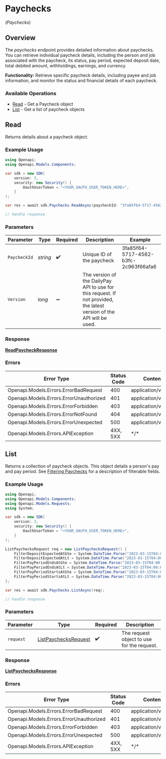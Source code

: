 # Paychecks
(*Paychecks*)

## Overview

The _paychecks_ endpoint provides detailed information about paychecks. 
You can retrieve individual paycheck details, including the
person and job associated with the paycheck, its status, pay period,
expected deposit date, total debited amount, withholdings, earnings, and
currency.

**Functionality:** Retrieve specific paycheck details, including payee and
job information, and monitor the status and financial details of each
paycheck.


### Available Operations

* [Read](#read) - Get a Paycheck object
* [List](#list) - Get a list of paycheck objects

## Read

Returns details about a paycheck object.

### Example Usage

```csharp
using Openapi;
using Openapi.Models.Components;

var sdk = new SDK(
    version: 3,
    security: new Security() {
        OauthUserToken = "<YOUR_OAUTH_USER_TOKEN_HERE>",
    }
);

var res = await sdk.Paychecks.ReadAsync(paycheckId: "3fa85f64-5717-4562-b3fc-2c963f66afa6");

// handle response
```

### Parameters

| Parameter                                                                                                              | Type                                                                                                                   | Required                                                                                                               | Description                                                                                                            | Example                                                                                                                |
| ---------------------------------------------------------------------------------------------------------------------- | ---------------------------------------------------------------------------------------------------------------------- | ---------------------------------------------------------------------------------------------------------------------- | ---------------------------------------------------------------------------------------------------------------------- | ---------------------------------------------------------------------------------------------------------------------- |
| `PaycheckId`                                                                                                           | *string*                                                                                                               | :heavy_check_mark:                                                                                                     | Unique ID of the paycheck                                                                                              | 3fa85f64-5717-4562-b3fc-2c963f66afa6                                                                                   |
| `Version`                                                                                                              | *long*                                                                                                                 | :heavy_minus_sign:                                                                                                     | The version of the DailyPay API to use for this request. If not provided, the latest version of the API will be used.<br/> |                                                                                                                        |

### Response

**[ReadPaycheckResponse](../../Models/Requests/ReadPaycheckResponse.md)**

### Errors

| Error Type                              | Status Code                             | Content Type                            |
| --------------------------------------- | --------------------------------------- | --------------------------------------- |
| Openapi.Models.Errors.ErrorBadRequest   | 400                                     | application/vnd.api+json                |
| Openapi.Models.Errors.ErrorUnauthorized | 401                                     | application/vnd.api+json                |
| Openapi.Models.Errors.ErrorForbidden    | 403                                     | application/vnd.api+json                |
| Openapi.Models.Errors.ErrorNotFound     | 404                                     | application/vnd.api+json                |
| Openapi.Models.Errors.ErrorUnexpected   | 500                                     | application/vnd.api+json                |
| Openapi.Models.Errors.APIException      | 4XX, 5XX                                | \*/\*                                   |

## List

Returns a collection of paycheck objects. This object details a person's pay and pay period.
See [Filtering Paychecks](https://developer.dailypay.com/tag/Filtering#section/Supported-Endpoint-Filters) for a description of filterable fields.


### Example Usage

```csharp
using Openapi;
using Openapi.Models.Components;
using Openapi.Models.Requests;
using System;

var sdk = new SDK(
    version: 3,
    security: new Security() {
        OauthUserToken = "<YOUR_OAUTH_USER_TOKEN_HERE>",
    }
);

ListPaychecksRequest req = new ListPaychecksRequest() {
    FilterDepositExpectedAtGte = System.DateTime.Parse("2023-03-15T04:00:00Z"),
    FilterDepositExpectedAtLt = System.DateTime.Parse("2023-03-15T04:00:00Z"),
    FilterPayPeriodEndsAtGte = System.DateTime.Parse("2023-03-15T04:00:00Z"),
    FilterPayPeriodEndsAtLt = System.DateTime.Parse("2023-03-15T04:00:00Z"),
    FilterPayPeriodStartsAtGte = System.DateTime.Parse("2023-03-15T04:00:00Z"),
    FilterPayPeriodStartsAtLt = System.DateTime.Parse("2023-03-15T04:00:00Z"),
};

var res = await sdk.Paychecks.ListAsync(req);

// handle response
```

### Parameters

| Parameter                                                             | Type                                                                  | Required                                                              | Description                                                           |
| --------------------------------------------------------------------- | --------------------------------------------------------------------- | --------------------------------------------------------------------- | --------------------------------------------------------------------- |
| `request`                                                             | [ListPaychecksRequest](../../Models/Requests/ListPaychecksRequest.md) | :heavy_check_mark:                                                    | The request object to use for the request.                            |

### Response

**[ListPaychecksResponse](../../Models/Requests/ListPaychecksResponse.md)**

### Errors

| Error Type                              | Status Code                             | Content Type                            |
| --------------------------------------- | --------------------------------------- | --------------------------------------- |
| Openapi.Models.Errors.ErrorBadRequest   | 400                                     | application/vnd.api+json                |
| Openapi.Models.Errors.ErrorUnauthorized | 401                                     | application/vnd.api+json                |
| Openapi.Models.Errors.ErrorForbidden    | 403                                     | application/vnd.api+json                |
| Openapi.Models.Errors.ErrorUnexpected   | 500                                     | application/vnd.api+json                |
| Openapi.Models.Errors.APIException      | 4XX, 5XX                                | \*/\*                                   |